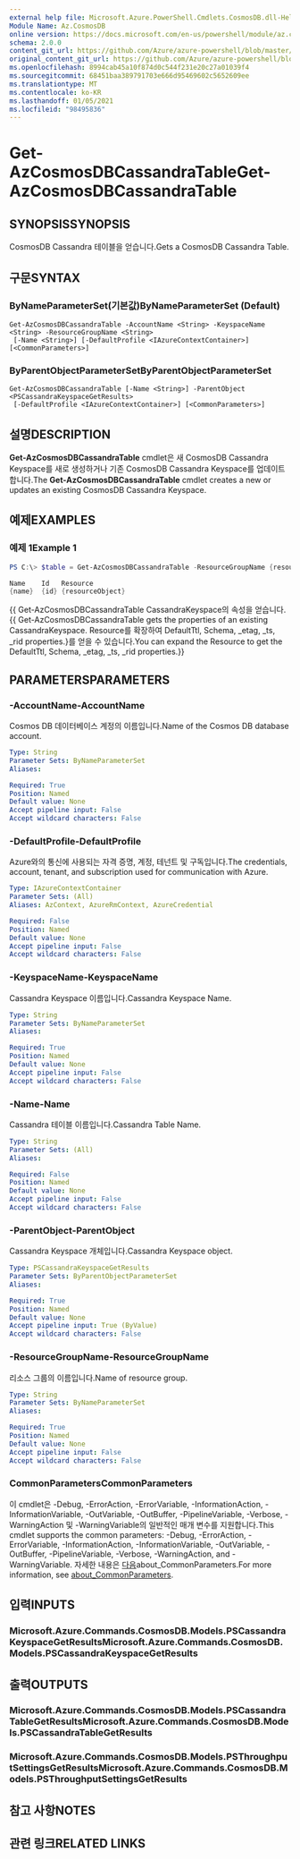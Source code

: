 ```yaml
---
external help file: Microsoft.Azure.PowerShell.Cmdlets.CosmosDB.dll-Help.xml
Module Name: Az.CosmosDB
online version: https://docs.microsoft.com/en-us/powershell/module/az.cosmosdb/get-azcosmosdbcassandratable
schema: 2.0.0
content_git_url: https://github.com/Azure/azure-powershell/blob/master/src/CosmosDB/CosmosDB/help/Get-AzCosmosDBCassandraTable.md
original_content_git_url: https://github.com/Azure/azure-powershell/blob/master/src/CosmosDB/CosmosDB/help/Get-AzCosmosDBCassandraTable.md
ms.openlocfilehash: 8994cab45a10f874d0c544f231e20c27a01039f4
ms.sourcegitcommit: 68451baa389791703e666d95469602c5652609ee
ms.translationtype: MT
ms.contentlocale: ko-KR
ms.lasthandoff: 01/05/2021
ms.locfileid: "98495836"
---
```

# <span data-ttu-id="d24b0-101">Get-AzCosmosDBCassandraTable</span><span class="sxs-lookup"><span data-stu-id="d24b0-101">Get-AzCosmosDBCassandraTable</span></span>

## <span data-ttu-id="d24b0-102">SYNOPSIS</span><span class="sxs-lookup"><span data-stu-id="d24b0-102">SYNOPSIS</span></span>
<span data-ttu-id="d24b0-103">CosmosDB Cassandra 테이블을 얻습니다.</span><span class="sxs-lookup"><span data-stu-id="d24b0-103">Gets a CosmosDB Cassandra Table.</span></span>

## <span data-ttu-id="d24b0-104">구문</span><span class="sxs-lookup"><span data-stu-id="d24b0-104">SYNTAX</span></span>

### <span data-ttu-id="d24b0-105">ByNameParameterSet(기본값)</span><span class="sxs-lookup"><span data-stu-id="d24b0-105">ByNameParameterSet (Default)</span></span>
```
Get-AzCosmosDBCassandraTable -AccountName <String> -KeyspaceName <String> -ResourceGroupName <String>
 [-Name <String>] [-DefaultProfile <IAzureContextContainer>] [<CommonParameters>]
```

### <span data-ttu-id="d24b0-106">ByParentObjectParameterSet</span><span class="sxs-lookup"><span data-stu-id="d24b0-106">ByParentObjectParameterSet</span></span>
```
Get-AzCosmosDBCassandraTable [-Name <String>] -ParentObject <PSCassandraKeyspaceGetResults>
 [-DefaultProfile <IAzureContextContainer>] [<CommonParameters>]
```

## <span data-ttu-id="d24b0-107">설명</span><span class="sxs-lookup"><span data-stu-id="d24b0-107">DESCRIPTION</span></span>
<span data-ttu-id="d24b0-108">**Get-AzCosmosDBCassandraTable** cmdlet은 새 CosmosDB Cassandra Keyspace를 새로 생성하거나 기존 CosmosDB Cassandra Keyspace를 업데이트합니다.</span><span class="sxs-lookup"><span data-stu-id="d24b0-108">The **Get-AzCosmosDBCassandraTable** cmdlet creates a new or updates an existing CosmosDB Cassandra Keyspace.</span></span>

## <span data-ttu-id="d24b0-109">예제</span><span class="sxs-lookup"><span data-stu-id="d24b0-109">EXAMPLES</span></span>

### <span data-ttu-id="d24b0-110">예제 1</span><span class="sxs-lookup"><span data-stu-id="d24b0-110">Example 1</span></span>
```powershell
PS C:\> $table = Get-AzCosmosDBCassandraTable -ResourceGroupName {resourceGroupName} -AccountName {accountName} -Keyspace {keyspaceName} -Name {name}

Name    Id   Resource
{name}  {id} {resourceObject}
```

<span data-ttu-id="d24b0-111">{{ Get-AzCosmosDBCassandraTable CassandraKeyspace의 속성을 얻습니다.</span><span class="sxs-lookup"><span data-stu-id="d24b0-111">{{ Get-AzCosmosDBCassandraTable gets the properties of an existing CassandraKeyspace.</span></span> <span data-ttu-id="d24b0-112">Resource를 확장하여 DefaultTtl, Schema, _etag, _ts, _rid properties.}를 얻을 수 있습니다.</span><span class="sxs-lookup"><span data-stu-id="d24b0-112">You can expand the Resource to get the DefaultTtl, Schema, _etag, _ts, _rid properties.}}</span></span>

## <span data-ttu-id="d24b0-113">PARAMETERS</span><span class="sxs-lookup"><span data-stu-id="d24b0-113">PARAMETERS</span></span>

### <span data-ttu-id="d24b0-114">-AccountName</span><span class="sxs-lookup"><span data-stu-id="d24b0-114">-AccountName</span></span>
<span data-ttu-id="d24b0-115">Cosmos DB 데이터베이스 계정의 이름입니다.</span><span class="sxs-lookup"><span data-stu-id="d24b0-115">Name of the Cosmos DB database account.</span></span>

```yaml
Type: String
Parameter Sets: ByNameParameterSet
Aliases:

Required: True
Position: Named
Default value: None
Accept pipeline input: False
Accept wildcard characters: False
```

### <span data-ttu-id="d24b0-116">-DefaultProfile</span><span class="sxs-lookup"><span data-stu-id="d24b0-116">-DefaultProfile</span></span>
<span data-ttu-id="d24b0-117">Azure와의 통신에 사용되는 자격 증명, 계정, 테넌트 및 구독입니다.</span><span class="sxs-lookup"><span data-stu-id="d24b0-117">The credentials, account, tenant, and subscription used for communication with Azure.</span></span>

```yaml
Type: IAzureContextContainer
Parameter Sets: (All)
Aliases: AzContext, AzureRmContext, AzureCredential

Required: False
Position: Named
Default value: None
Accept pipeline input: False
Accept wildcard characters: False
```

### <span data-ttu-id="d24b0-118">-KeyspaceName</span><span class="sxs-lookup"><span data-stu-id="d24b0-118">-KeyspaceName</span></span>
<span data-ttu-id="d24b0-119">Cassandra Keyspace 이름입니다.</span><span class="sxs-lookup"><span data-stu-id="d24b0-119">Cassandra Keyspace Name.</span></span>

```yaml
Type: String
Parameter Sets: ByNameParameterSet
Aliases:

Required: True
Position: Named
Default value: None
Accept pipeline input: False
Accept wildcard characters: False
```

### <span data-ttu-id="d24b0-120">-Name</span><span class="sxs-lookup"><span data-stu-id="d24b0-120">-Name</span></span>
<span data-ttu-id="d24b0-121">Cassandra 테이블 이름입니다.</span><span class="sxs-lookup"><span data-stu-id="d24b0-121">Cassandra Table Name.</span></span>

```yaml
Type: String
Parameter Sets: (All)
Aliases:

Required: False
Position: Named
Default value: None
Accept pipeline input: False
Accept wildcard characters: False
```

### <span data-ttu-id="d24b0-122">-ParentObject</span><span class="sxs-lookup"><span data-stu-id="d24b0-122">-ParentObject</span></span>
<span data-ttu-id="d24b0-123">Cassandra Keyspace 개체입니다.</span><span class="sxs-lookup"><span data-stu-id="d24b0-123">Cassandra Keyspace object.</span></span>

```yaml
Type: PSCassandraKeyspaceGetResults
Parameter Sets: ByParentObjectParameterSet
Aliases:

Required: True
Position: Named
Default value: None
Accept pipeline input: True (ByValue)
Accept wildcard characters: False
```

### <span data-ttu-id="d24b0-124">-ResourceGroupName</span><span class="sxs-lookup"><span data-stu-id="d24b0-124">-ResourceGroupName</span></span>
<span data-ttu-id="d24b0-125">리소스 그룹의 이름입니다.</span><span class="sxs-lookup"><span data-stu-id="d24b0-125">Name of resource group.</span></span>

```yaml
Type: String
Parameter Sets: ByNameParameterSet
Aliases:

Required: True
Position: Named
Default value: None
Accept pipeline input: False
Accept wildcard characters: False
```

### <span data-ttu-id="d24b0-126">CommonParameters</span><span class="sxs-lookup"><span data-stu-id="d24b0-126">CommonParameters</span></span>
<span data-ttu-id="d24b0-127">이 cmdlet은 -Debug, -ErrorAction, -ErrorVariable, -InformationAction, -InformationVariable, -OutVariable, -OutBuffer, -PipelineVariable, -Verbose, -WarningAction 및 -WarningVariable의 일반적인 매개 변수를 지원합니다.</span><span class="sxs-lookup"><span data-stu-id="d24b0-127">This cmdlet supports the common parameters: -Debug, -ErrorAction, -ErrorVariable, -InformationAction, -InformationVariable, -OutVariable, -OutBuffer, -PipelineVariable, -Verbose, -WarningAction, and -WarningVariable.</span></span> <span data-ttu-id="d24b0-128">자세한 내용은 [다음](http://go.microsoft.com/fwlink/?LinkID=113216)about_CommonParameters.</span><span class="sxs-lookup"><span data-stu-id="d24b0-128">For more information, see [about_CommonParameters](http://go.microsoft.com/fwlink/?LinkID=113216).</span></span>

## <span data-ttu-id="d24b0-129">입력</span><span class="sxs-lookup"><span data-stu-id="d24b0-129">INPUTS</span></span>

### <span data-ttu-id="d24b0-130">Microsoft.Azure.Commands.CosmosDB.Models.PSCassandraKeyspaceGetResults</span><span class="sxs-lookup"><span data-stu-id="d24b0-130">Microsoft.Azure.Commands.CosmosDB.Models.PSCassandraKeyspaceGetResults</span></span>

## <span data-ttu-id="d24b0-131">출력</span><span class="sxs-lookup"><span data-stu-id="d24b0-131">OUTPUTS</span></span>

### <span data-ttu-id="d24b0-132">Microsoft.Azure.Commands.CosmosDB.Models.PSCassandraTableGetResults</span><span class="sxs-lookup"><span data-stu-id="d24b0-132">Microsoft.Azure.Commands.CosmosDB.Models.PSCassandraTableGetResults</span></span>

### <span data-ttu-id="d24b0-133">Microsoft.Azure.Commands.CosmosDB.Models.PSThroughputSettingsGetResults</span><span class="sxs-lookup"><span data-stu-id="d24b0-133">Microsoft.Azure.Commands.CosmosDB.Models.PSThroughputSettingsGetResults</span></span>

## <span data-ttu-id="d24b0-134">참고 사항</span><span class="sxs-lookup"><span data-stu-id="d24b0-134">NOTES</span></span>

## <span data-ttu-id="d24b0-135">관련 링크</span><span class="sxs-lookup"><span data-stu-id="d24b0-135">RELATED LINKS</span></span>
